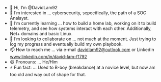 - 👋 Hi, I’m @DavidLam92
- 👀 I’m interested in ... cybersecurity, sepecifically, the path of a SOC Analayst.
- 🌱 I’m currently learning ... how to build a home lab, working on it to build telemetry, and see how systems interact with each other. Additionally, Net+ domains and basic Linux.
- 💞️ I’m looking to collaborate on ... not much at the moment. Just trying to log my progress and eventually build my own playbook.
- 📫 How to reach me ... via e-mail davidlam92@outlook.com or LinkedIn www.linkedin.com/in/david-lam-f1792
- 😄 Pronouns: ... He/Him
- ⚡ Fun fact: ... Used to B-boy (breakdance) at a novice level, but now am too old and way out of shape for that.

<!---
DavidLam92/DavidLam92 is a ✨ special ✨ repository because its `README.md` (this file) appears on your GitHub profile.
You can click the Preview link to take a look at your changes.
--->
